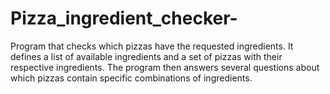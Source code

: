 # Pizza_ingredient_checker-
Program that checks which pizzas have the requested ingredients.  It defines a list of available ingredients and a set of pizzas with their respective ingredients.  The program then answers several questions about which pizzas contain specific combinations of ingredients.
